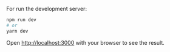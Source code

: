 For run the development server:

```bash
npm run dev
# or
yarn dev
```

Open [http://localhost:3000](http://localhost:3000) with your browser to see the result.
